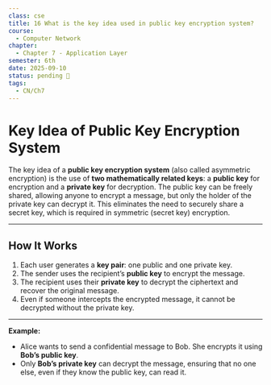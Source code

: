 ```yaml
---
class: cse
title: 16 What is the key idea used in public key encryption system?
course:
  - Computer Network
chapter:
  - Chapter 7 - Application Layer
semester: 6th
date: 2025-09-10
status: pending 🛑
tags:
  - CN/Ch7
---
```

# Key Idea of Public Key Encryption System

The key idea of a **public key encryption system** (also called asymmetric encryption) is the use of **two mathematically related keys**: a **public key** for encryption and a **private key** for decryption. The public key can be freely shared, allowing anyone to encrypt a message, but only the holder of the private key can decrypt it. This eliminates the need to securely share a secret key, which is required in symmetric (secret key) encryption.

---

## How It Works

1. Each user generates a **key pair**: one public and one private key.    
2. The sender uses the recipient’s **public key** to encrypt the message.    
3. The recipient uses their **private key** to decrypt the ciphertext and recover the original message.    
4. Even if someone intercepts the encrypted message, it cannot be decrypted without the private key.

---

**Example:**

- Alice wants to send a confidential message to Bob. She encrypts it using **Bob’s public key**.
- Only **Bob’s private key** can decrypt the message, ensuring that no one else, even if they know the public key, can read it.